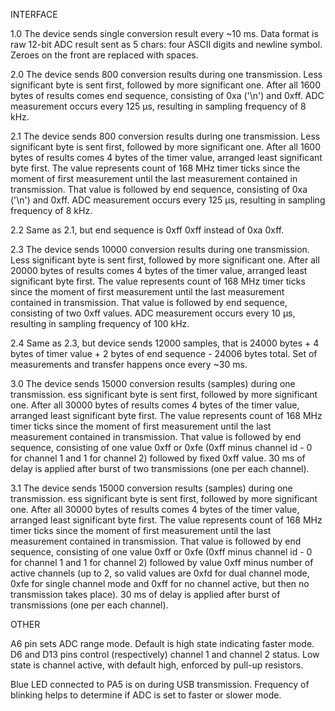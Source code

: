 INTERFACE

1.0 The device sends single conversion result every ~10 ms.
    Data format is raw 12-bit ADC result sent as 5 chars:
    four ASCII digits and newline symbol. Zeroes on the front
    are replaced with spaces.

2.0 The device sends 800 conversion results during one transmission.
    Less significant byte is sent first, followed by more significant one.
    After all 1600 bytes of results comes end sequence, consisting of 
    0xa ('\n') and 0xff. ADC measurement occurs every 125 µs, resulting in
    sampling frequency of 8 kHz.

2.1 The device sends 800 conversion results during one transmission.
    Less significant byte is sent first, followed by more significant one.
    After all 1600 bytes of results comes 4 bytes of the timer value,
    arranged least significant byte first. The value represents count of
    168 MHz timer ticks since the moment of first measurement until
    the last measurement contained in transmission. That value is followed by
    end sequence, consisting of 0xa ('\n') and 0xff.
    ADC measurement occurs every 125 µs, resulting in sampling frequency of 8 kHz.

2.2 Same as 2.1, but end sequence is 0xff 0xff instead of 0xa 0xff.

2.3 The device sends 10000 conversion results during one transmission.
    Less significant byte is sent first, followed by more significant one.
    After all 20000 bytes of results comes 4 bytes of the timer value,
    arranged least significant byte first. The value represents count of
    168 MHz timer ticks since the moment of first measurement until
    the last measurement contained in transmission. That value is followed by
    end sequence, consisting of two 0xff values.
    ADC measurement occurs every 10 µs, resulting in sampling frequency of 100 kHz.

2.4 Same as 2.3, but device sends 12000 samples, that is 24000 bytes + 4 bytes of
    timer value + 2 bytes of end sequence - 24006 bytes total. Set of measurements
    and transfer happens once every ~30 ms.

3.0
    The device sends 15000 conversion results (samples) during one transmission.
    ess significant byte is sent first, followed by more significant one.
    After all 30000 bytes of results comes 4 bytes of the timer value,
    arranged least significant byte first. The value represents count of
    168 MHz timer ticks since the moment of first measurement until
    the last measurement contained in transmission. That value is followed by
    end sequence, consisting of one value 0xff or 0xfe (0xff minus channel id -
    0 for channel 1 and 1 for channel 2) followed by fixed 0xff value.
    30 ms of delay is applied after burst of two transmissions (one per each channel).

3.1
    The device sends 15000 conversion results (samples) during one transmission.
    ess significant byte is sent first, followed by more significant one.
    After all 30000 bytes of results comes 4 bytes of the timer value,
    arranged least significant byte first. The value represents count of
    168 MHz timer ticks since the moment of first measurement until
    the last measurement contained in transmission. That value is followed by
    end sequence, consisting of one value 0xff or 0xfe (0xff minus channel id -
    0 for channel 1 and 1 for channel 2) followed by value 0xff minus number
    of active channels (up to 2, so valid values are 0xfd for dual channel mode,
    0xfe for single channel mode and 0xff for no channel active, but then no
    transmission takes place). 30 ms of delay is applied after burst of transmissions
    (one per each channel).


OTHER

A6 pin sets ADC range mode. Default is high state indicating faster mode.
D6 and D13 pins control (respectively) channel 1 and channel 2 status. Low state
is channel active, with default high, enforced by pull-up resistors.

Blue LED connected to PA5 is on during USB transmission. Frequency of blinking
helps to determine if ADC is set to faster or slower mode.